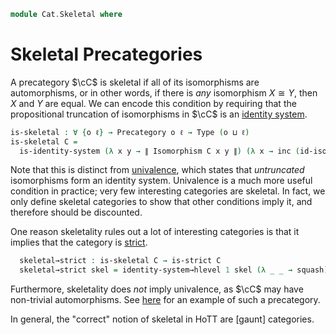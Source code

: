 <!--
```agda
open import Cat.Strict
open import Cat.Instances.Discrete
open import Cat.Prelude

open import Homotopy.Space.Circle

import Cat.Reasoning

open Cat.Reasoning using (Isomorphism ; id-iso)
open Precategory using (Ob)
```
-->

```agda
module Cat.Skeletal where
```

# Skeletal Precategories

A precategory $\cC$ is skeletal if all of its isomorphisms are
automorphisms, or in other words, if there is *any* isomorphism
$X \cong Y$, then $X$ and $Y$ are equal. We can encode this condition
by requiring that the propositional truncation of isomorphisms in $\cC$
is an [identity system].

[identity system]: 1Lab.Path.IdentitySystem.html

```agda
is-skeletal : ∀ {o ℓ} → Precategory o ℓ → Type (o ⊔ ℓ)
is-skeletal C =
  is-identity-system (λ x y → ∥ Isomorphism C x y ∥) (λ x → inc (id-iso C))
```

Note that this is distinct from [univalence], which states that
*untruncated* isomorphisms form an identity system. Univalence is a much
more useful condition in practice; very few interesting categories are 
skeletal. In fact, we only define skeletal categories to show that other
conditions imply it, and therefore should be discounted.

[univalence]: Cat.Univalent.html

<!--
```agda
module _ {o ℓ} (C : Precategory o ℓ) where
```
-->

One reason skeletality rules out a lot of interesting categories is that
it implies that the category is [strict].

[strict]: Cat.Strict.html

```agda
  skeletal→strict : is-skeletal C → is-strict C
  skeletal→strict skel = identity-system→hlevel 1 skel (λ _ _ → squash)
```

Furthermore, skeletality does *not* imply univalence, as $\cC$ may have
non-trivial automorphisms. See [here] for an example of such a precategory.

[here]: Cat.Instances.Shape.Involution.html

In general, the "correct" notion of skeletal in HoTT are [gaunt] categories.
